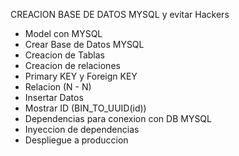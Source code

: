CREACION BASE DE DATOS MYSQL y evitar Hackers

- Model con MYSQL
- Crear Base de Datos MYSQL
- Creacion de Tablas
- Creacion de relaciones 
- Primary KEY y Foreign KEY
- Relacion (N - N)
- Insertar Datos
- Mostrar ID (BIN_TO_UUID(id))
- Dependencias para conexion con DB MYSQL
- Inyeccion de dependencias
- Despliegue a produccion